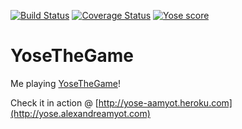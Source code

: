 [![Build Status](https://travis-ci.org/aamyot/yose.svg?branch=master)](https://travis-ci.org/aamyot/yose)
[![Coverage Status](https://coveralls.io/repos/aamyot/yose/badge.svg)](https://coveralls.io/r/aamyot/yose)
[![Yose score](http://yosethegame.com/players/aamyot/badge.svg)](http://yosethegame.com)


YoseTheGame
===========

Me playing [YoseTheGame](http://yosethegame.com)!

Check it in action @ [http://yose-aamyot.heroku.com](http://yose.alexandreamyot.com)

